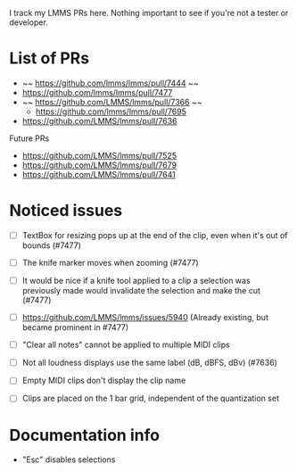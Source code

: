 I track my LMMS PRs here.
Nothing important to see if you're not a tester or developer.

# List of PRs

- ~~ https://github.com/lmms/lmms/pull/7444 ~~
- https://github.com/lmms/lmms/pull/7477
- ~~ https://github.com/LMMS/lmms/pull/7366 ~~
	- https://github.com/lmms/lmms/pull/7695
- https://github.com/LMMS/lmms/pull/7636

Future PRs

- https://github.com/LMMS/lmms/pull/7525
- https://github.com/LMMS/lmms/pull/7679
- https://github.com/LMMS/lmms/pull/7641

# Noticed issues

- [ ] TextBox for resizing pops up at the end of the clip, even when it's out of bounds (#7477)
- [ ] The knife marker moves when zooming (#7477)
- [ ] It would be nice if a knife tool applied to a clip a selection was previously made would invalidate the selection and make the cut (#7477)
- [ ] https://github.com/LMMS/lmms/issues/5940 (Already existing, but became prominent in #7477)
- [ ] "Clear all notes" cannot be applied to multiple MIDI clips
- [ ] Not all loudness displays use the same label (dB, dBFS, dBv) (#7636)

- [ ] Empty MIDI clips don't display the clip name
- [ ] Clips are placed on the 1 bar grid, independent of the quantization set

# Documentation info

- "Esc" disables selections